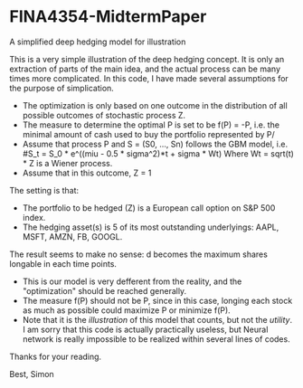 # FINA4354-MidtermPaper
A simplified deep hedging model for illustration

This is a very simple illustration of the deep hedging concept.
It is only an extraction of parts of the main idea, and the actual process can be many times more complicated.
In this code, I have made several assumptions for the purpose of simplication.
- The optimization is only based on one outcome in the distribution of all possible outcomes of stochastic process Z.
- The measure to determine the optimal P is set to be f(P) = -P, i.e. the minimal amount of cash used to buy the portfolio represented by P/
- Assume that process P and S = (S0, ..., Sn) follows the GBM model, i.e.
#S_t = S_0 * e^((miu - 0.5 * sigma^2)*t + sigma * Wt)
Where Wt = sqrt(t) * Z is a Wiener process.
- Assume that in this outcome, Z = 1

The setting is that:
- The portfolio to be hedged (Z) is a European call option on S&P 500 index.
- The hedging asset(s) is 5 of its most outstanding underlyings: AAPL, MSFT, AMZN, FB, GOOGL.

The result seems to make no sense: d becomes the maximum shares longable in each time points.
- This is our model is very defferent from the reality, and the "optimization" should be reached generally.
- The measure f(P) should not be P, since in this case, longing each stock as much as possible could maximize P or minimize f(P).
- Note that it is the *illustration* of this model that counts, but not the *utility*. 
I am sorry that this code is actually practically useless, but Neural network is really impossible to be realized within several lines of codes.

Thanks for your reading.

Best,
Simon
